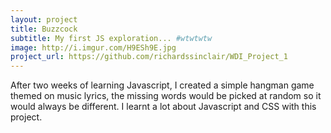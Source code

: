 ```yaml
---
layout: project
title: Buzzcock
subtitle: My first JS exploration... #wtwtwtw
image: http://i.imgur.com/H9ESh9E.jpg
project_url: https://github.com/richardssinclair/WDI_Project_1
---
```


After two weeks of learning Javascript, I created a simple hangman game themed on music lyrics, the missing words would be picked at random so it would always be different. I learnt a lot about Javascript and CSS with this project.
